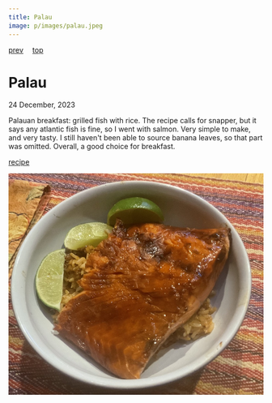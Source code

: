 ```yaml
---
title: Palau
image: p/images/palau.jpeg
---
```

[prev](pakistan.md)&emsp;
[top](../index.md)&emsp;
# Palau
24 December, 2023

Palauan breakfast: grilled fish with rice. The recipe calls for
snapper, but it says any atlantic fish is fine, so I went with
salmon. Very simple to make, and very tasty. I still haven't been able
to source banana leaves, so that part was omitted. Overall, a good
choice for breakfast.

[recipe](https://www.internationalcuisine.com/grilled-snapper-palau-style/)

![breakfast](images/palau.jpeg)
